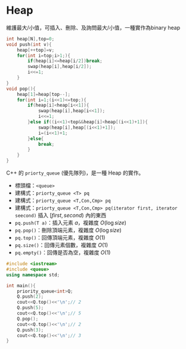 # Heap
維護最大/小值，可插入、刪除、及詢問最大/小值，一種實作為binary heap
```cpp
int heap[N],top=0;
void push(int v){
    heap[++top]=v;
    for(int i=top;i>1;){
        if(heap[i]<=heap[i/2])break;
        swap(heap[i],heap[i/2]);
        i<<=1;
    }
}
void pop(){
    heap[1]=heap[top--];
    for(int i=1;(i<<1)<=top;){
        if(heap[i]<heap[i<<1]){
            swap(heap[i],heap[i<<1]);
            i<<=1;
        }else if((i<<1)<top&&heap[i]<heap[(i<<1)+1]){
            swap(heap[i],heap[(i<<1)+1]);
            i=(i<<1)+1;
        }else{
            break;
        }
    }
}
```
C++ 的 `priorty_queue` (優先隊列)，是一種 Heap 的實作。
* 標頭檔：`<queue>`
* 建構式：`priorty_queue <T> pq`
* 建構式：`priorty_queue <T,Con,Cmp> pq`
* 建構式：`priorty_queue <T,Con,Cmp> pq(iterator first, iterator seecond)` 插入 $[first,second)$ 內的東西
* `pq.push(T a)`：插入元素 $a$，複雜度 $O(\log size)$
* `pq.pop()`：刪除頂端元素，複雜度 $O(\log size)$
* `pq.top()`：回傳頂端元素，複雜度 $O(1)$
* `pq.size()`：回傳元素個數，複雜度 $O(1)$
* `pq.empty()`：回傳是否為空，複雜度 $O(1)$
```cpp
#include <iostream>
#include <queue>
using namespace std;

int main(){
    priority_queue<int>Q;
    Q.push(2);
    cout<<Q.top()<<'\n';// 2
    Q.push(5);
    cout<<Q.top()<<'\n';// 5
    Q.pop();
    cout<<Q.top()<<'\n';// 2
    Q.push(3);
    cout<<Q.top()<<'\n';// 3
}
```